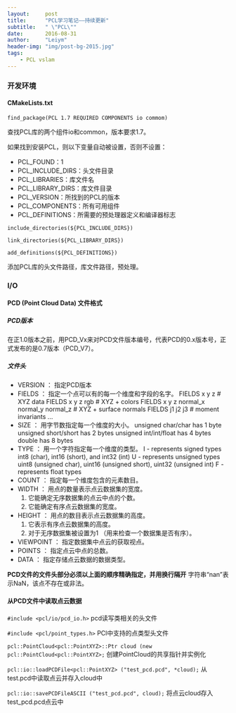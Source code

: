 ```yaml
---
layout:     post
title:      "PCL学习笔记——持续更新"
subtitle:   " \"PCL\""
date:       2016-08-31
author:     "Leiym"
header-img: "img/post-bg-2015.jpg"
tags:
    - PCL vslam
---
```


### 开发环境

#### CMakeLists.txt

`find_package(PCL 1.7 REQUIRED COMPONENTS io commom)`

查找PCL库的两个组件io和common，版本要求1.7。

如果找到安装PCL，则以下变量自动被设置，否则不设置：
* PCL_FOUND：1
* PCL_INCLUDE_DIRS：头文件目录
* PCL_LIBRARIES：库文件名
* PCL_LIBRARY_DIRS：库文件目录
* PCL_VERSION：所找到的PCL的版本
* PCL_COMPONENTS：所有可用组件
* PCL_DEFINITIONS：所需要的预处理器定义和编译器标志

`include_directories(${PCL_INCLUDE_DIRS})`

`link_directories(${PCL_LIBRARY_DIRS})`

`add_definitions(${PCL_DEFINITIONS})`

添加PCL库的头文件路径，库文件路径，预处理。

### I/O

#### PCD (Point Cloud Data) 文件格式

##### PCD版本
在正1.0版本之前，用PCD_Vx来对PCD文件版本编号，代表PCD的0.x版本号，正式发布的是0.7版本（PCD_V7）。

##### 文件头

* VERSION ： 指定PCD版本
* FIELDS  ： 指定一个点可以有的每一个维度和字段的名字。
    FIELDS x y z                                # XYZ data
    FIELDS x y z rgb                            # XYZ + colors
    FIELDS x y z normal_x normal_y normal_z     # XYZ + surface normals
    FIELDS j1 j2 j3                             # moment invariants
    ...
* SIZE    ： 用字节数指定每一个维度的大小。
    unsigned char/char has 1 byte
    unsigned short/short has 2 bytes
    unsigned int/int/float has 4 bytes
    double has 8 bytes
* TYPE    ： 用一个字符指定每一个维度的类型。
    I - represents signed types int8 (char), int16 (short), and int32 (int)
    U - represents unsigned types uint8 (unsigned char), uint16 (unsigned short), uint32 (unsigned int)
    F - represents float types
* COUNT   ： 指定每一个维度包含的元素数目。
* WIDTH   ： 用点的数量表示点云数据集的宽度。
    1. 它能确定无序数据集的点云中点的个数。
    2. 它能确定有序点云数据集的宽度。
* HEIGHT  ： 用点的数目表示点云数据集的高度。
    1. 它表示有序点云数据集的高度。
    2. 对于无序数据集被设置为1 （用来检查一个数据集是否有序）。
* VIEWPOINT ： 指定数据集中点云的获取视点。
* POINTS  ： 指定点云中点的总数。
* DATA    ： 指定存储点云数据的数据类型。

**PCD文件的文件头部分必须以上面的顺序精确指定，并用换行隔开**
字符串“nan”表示NaN，该点不存在或非法。

#### 从PCD文件中读取点云数据

`#include <pcl/io/pcd_io.h>`  pcd读写类相关的头文件

`#include <pcl/point_types.h>`  PCl中支持的点类型头文件

`pcl::PointCloud<pcl::PointXYZ>::Ptr cloud (new pcl::PointCloud<pcl::PointXYZ>;`
创建PointCloud的共享指针并实例化

`pcl::io::loadPCDFile<pcl::PointXYZ> ("test_pcd.pcd", *cloud);`
从test.pcd中读取点云并存入cloud中

`pcl::io::savePCDFileASCII ("test_pcd.pcd", cloud);`
将点云cloud存入test_pcd.pcd点云中
